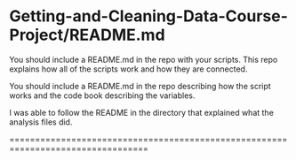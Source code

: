 # Getting-and-Cleaning-Data-Course-Project/README.md

You should include a README.md in the repo with your scripts. This repo explains how all of the scripts work and how they are connected.  

You should include a README.md in the repo describing how the script works and the code book describing the variables.

I was able to follow the README in the directory that explained what the analysis files did. 

=================================================================================
